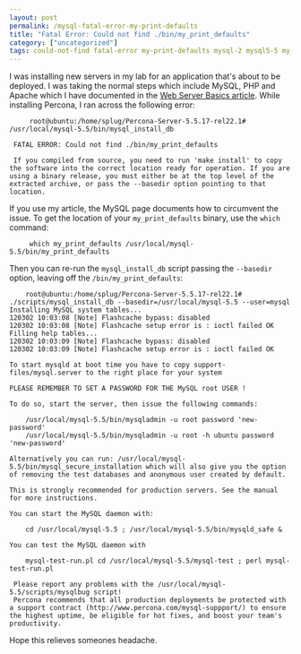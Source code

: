 ```yaml
---
layout: post
permalink: /mysql-fatal-error-my-print-defaults
title: "Fatal Error: Could not find ./bin/my_print_defaults"
category: ["uncategorized"]
tags: could-not-find fatal-error my-print-defaults mysql-2 mysql5-5 my_print_defaults percona
---
```


I was installing new servers in my lab for an application that's about to be deployed. I was taking the normal steps which include MySQL, PHP and Apache which I have documented in the [Web Server Basics article](http://www.highonphp.com/web-server-basics-part-1-an-introduction). While installing Percona, I ran across the following error: 

		 root@ubuntu:/home/splug/Percona-Server-5.5.17-rel22.1# /usr/local/mysql-5.5/bin/mysql_install_db 

     FATAL ERROR: Could not find ./bin/my_print_defaults 

     If you compiled from source, you need to run 'make install' to copy the software into the correct location ready for operation. If you are using a binary release, you must either be at the top level of the extracted archive, or pass the --basedir option pointing to that location.

If you use my article, the MySQL page documents how to circumvent the issue. To get the location of your `my_print_defaults` binary, use the `which` command: 

		 which my_print_defaults /usr/local/mysql-5.5/bin/my_print_defaults

Then you can re-run the `mysql_install_db` script passing the `--basedir` option, leaving off the `/bin/my_print_defaults`: 

		root@ubuntu:/home/splug/Percona-Server-5.5.17-rel22.1# ./scripts/mysql_install_db --basedir=/usr/local/mysql-5.5 --user=mysql 
    Installing MySQL system tables... 
    120302 10:03:08 [Note] Flashcache bypass: disabled 
    120302 10:03:08 [Note] Flashcache setup error is : ioctl failed OK Filling help tables... 
    120302 10:03:09 [Note] Flashcache bypass: disabled 
    120302 10:03:09 [Note] Flashcache setup error is : ioctl failed OK 

    To start mysqld at boot time you have to copy support-files/mysql.server to the right place for your system 

    PLEASE REMEMBER TO SET A PASSWORD FOR THE MySQL root USER ! 

    To do so, start the server, then issue the following commands: 

        /usr/local/mysql-5.5/bin/mysqladmin -u root password 'new-password' 
        /usr/local/mysql-5.5/bin/mysqladmin -u root -h ubuntu password 'new-password' 

    Alternatively you can run: /usr/local/mysql-5.5/bin/mysql_secure_installation which will also give you the option of removing the test databases and anonymous user created by default. 

    This is strongly recommended for production servers. See the manual for more instructions. 

    You can start the MySQL daemon with: 

        cd /usr/local/mysql-5.5 ; /usr/local/mysql-5.5/bin/mysqld_safe & 

    You can test the MySQL daemon with 

        mysql-test-run.pl cd /usr/local/mysql-5.5/mysql-test ; perl mysql-test-run.pl 

     Please report any problems with the /usr/local/mysql-5.5/scripts/mysqlbug script! 
     Percona recommends that all production deployments be protected with a support contract (http://www.percona.com/mysql-suppport/) to ensure the highest uptime, be eligible for hot fixes, and boost your team's productivity.

Hope this relieves someones headache.